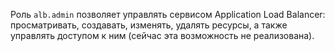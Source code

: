 Роль `alb.admin` позволяет управлять сервисом Application Load Balancer: просматривать, создавать, изменять, удалять ресурсы, а также управлять доступом к ним (сейчас эта возможность не реализована).
